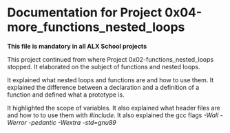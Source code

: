 # Documentation for Project 0x04-more_functions_nested_loops

**This file is mandatory in all ALX School projects**



This project continued from where Project 0x02-functions_nested_loops stopped. It elaborated on the subject of functions and nested loops.


It explained what nested loops and functions are and how to use them. It explained the difference between a declaration and a definition of a function and defined what a prototype is.


It highlighted the scope of variables. It also explained what header files are and how to to use them with *#include*. It also explained the gcc flags *-Wall -Werror -pedantic -Wextra -std=gnu89*

